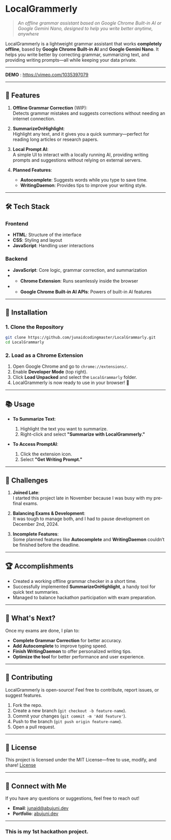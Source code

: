 # **LocalGrammerly**

> _An offline grammar assistant based on Google Chrome Built-in AI or Google Gemini Nano, designed to help you write better anytime, anywhere_

LocalGrammerly is a lightweight grammar assistant that works **completely offline**, based by **Google Chrome Built-in AI** and **Google Gemini Nano**. It helps you write better by correcting grammar, summarizing text, and providing writing prompts—all while keeping your data private.

---

**DEMO** : https://vimeo.com/1035397079

---

## 🚀 **Features**

1. **Offline Grammar Correction** (WIP):  
   Detects grammar mistakes and suggests corrections without needing an internet connection.

2. **SummarizeOnHighlight**:  
   Highlight any text, and it gives you a quick summary—perfect for reading long articles or research papers.

3. **Local Prompt AI**:  
   A simple UI to interact with a locally running AI, providing writing prompts and suggestions without relying on external servers.

4. **Planned Features**:
   - **Autocomplete**: Suggests words while you type to save time.
   - **WritingDaemon**: Provides tips to improve your writing style.

---

## 🛠️ **Tech Stack**

### **Frontend**

- **HTML**: Structure of the interface
- **CSS**: Styling and layout
- **JavaScript**: Handling user interactions

### **Backend**

- **JavaScript**: Core logic, grammar correction, and summarization
- - **Chrome Extension**: Runs seamlessly inside the browser
- - **Google Chrome Built-in AI APIs**: Powers of built-in AI features

---

## 🚀 **Installation**

### 1. Clone the Repository

```bash
git clone https://github.com/junaidcodingmaster/LocalGrammarly.git
cd LocalGrammarly
```

### 2. Load as a Chrome Extension

1. Open Google Chrome and go to `chrome://extensions/`.
2. Enable **Developer Mode** (top right).
3. Click **Load Unpacked** and select the `LocalGrammarly` folder.
4. LocalGrammerly is now ready to use in your browser! 🎉

---

## 📚 **Usage**

- **To Summarize Text**:

  1. Highlight the text you want to summarize.
  2. Right-click and select **"Summarize with LocalGrammerly."**

- **To Access PromptAI**:
  1. Click the extension icon.
  2. Select **"Get Writing Prompt."**

---

## 🌟 **Challenges**

1. **Joined Late**:  
   I started this project late in November because I was busy with my pre-final exams.

2. **Balancing Exams & Development**:  
   It was tough to manage both, and I had to pause development on December 2nd, 2024.

3. **Incomplete Features**:  
   Some planned features like **Autocomplete** and **WritingDaemon** couldn’t be finished before the deadline.

---

## 🏆 **Accomplishments**

- Created a working offline grammar checker in a short time.
- Successfully implemented **SummarizeOnHighlight**, a handy tool for quick text summaries.
- Managed to balance hackathon participation with exam preparation.

---

## 🔮 **What's Next?**

Once my exams are done, I plan to:

- **Complete Grammar Correction** for better accuracy.
- **Add Autocomplete** to improve typing speed.
- **Finish WritingDaemon** to offer personalized writing tips.
- **Optimize the tool** for better performance and user experience.

---

## 🤝 **Contributing**

LocalGrammerly is open-source! Feel free to contribute, report issues, or suggest features.

1. Fork the repo.
2. Create a new branch (`git checkout -b feature-name`).
3. Commit your changes (`git commit -m 'Add feature'`).
4. Push to the branch (`git push origin feature-name`).
5. Open a pull request.

---

## 📄 **License**

This project is licensed under the MIT License—free to use, modify, and share!
[License](./license)

---

## 💬 **Connect with Me**

If you have any questions or suggestions, feel free to reach out!

- **Email**: junaid@abujuni.dev
- **Portfolio**: [abujuni.dev](https://www.abujuni.dev)

---

### This is my 1st hackathon project.
